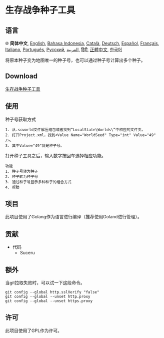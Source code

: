 # 生存战争种子工具
## 语言
:globe_with_meridians:
**简体中文**,
[English][EN],
[Bahasa Indonesia][ID],
[Català][CA],
[Deutsch][DE],
[Español][ES],
[Français][FR],
[Italiano][IT],
[Português][PT_BR],
[Русский][RU],
[العربية][AR],
[हिंदी][HI_IN],
[正體中文][ZH_TW],
[한국어][KO_KR]

[AR]:README.ar.md
[ID]:README.id.md
[CA]:README.ca.md
[DE]:README.de.md
[EN]:README.md
[ES]:README.es.md
[IT]:README.it.md
[FR]:README.fr.md
[PT_BR]:README.pt_br.md
[ZH_TW]:README.zh_tw.md
[ZH_CN]:README.zh_CN.md
[KO_KR]:README.ko_kr.md
[HI_IN]:README.hi_in.md
[RU]:README.ru.md

将原本种子变为地图唯一的种子号，也可以通过种子号计算出多个种子。
## Download
[生存战争种子工具](https://github.com/Suceru/SurvivalCraft2WorldSeedTool/releases)
## 使用
种子号获取方式

```
1. 从.scworld文件解压缩包或者找到“LocalState\Worlds\”中相应的文件夹。
2. 打开Project.xml，找到<Value Name="WorldSeed" Type="int" Value="49" />。
3. 其中Value="49"就是种子号。
```

打开种子工具之后，输入数字按回车选择相应功能。

```
功能
1. 种子号转为种子
2. 种子转为种子号
3. 通过种子号显示多种种子的组合方式
4. 帮助
```
## 项目
此项目使用了Golang作为语言进行编译（推荐使用Goland进行管理）。
## 贡献
- 代码
    - Suceru
## 额外
当git拉取失败时，可以试一下这段命令。 
```
git config --global http.sslVerify "false"
git config --global --unset http.proxy
git config --global --unset https.proxy
```
## 许可
此项目使用了GPL作为许可。
